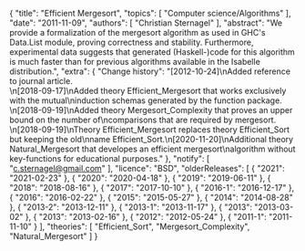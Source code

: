 {
    "title": "Efficient Mergesort",
    "topics": [
        "Computer science/Algorithms"
    ],
    "date": "2011-11-09",
    "authors": [
        "Christian Sternagel"
    ],
    "abstract": "We provide a formalization of the mergesort algorithm as used in GHC's Data.List module, proving correctness and stability. Furthermore, experimental data suggests that generated (Haskell-)code for this algorithm is much faster than for previous algorithms available in the Isabelle distribution.",
    "extra": {
        "Change history": "[2012-10-24]\nAdded reference to journal article.<br>\n[2018-09-17]\nAdded theory Efficient_Mergesort that works exclusively with the mutual\ninduction schemas generated by the function package.<br>\n[2018-09-19]\nAdded theory Mergesort_Complexity that proves an upper bound on the number of\ncomparisons that are required by mergesort.<br>\n[2018-09-19]\nTheory Efficient_Mergesort replaces theory Efficient_Sort but keeping the old\nname Efficient_Sort.\n[2020-11-20]\nAdditional theory Natural_Mergesort that developes an efficient mergesort\nalgorithm without key-functions for educational purposes."
    },
    "notify": [
        "c.sternagel@gmail.com"
    ],
    "licence": "BSD",
    "olderReleases": [
        {
            "2021": "2021-02-23"
        },
        {
            "2020": "2020-04-18"
        },
        {
            "2019": "2019-06-11"
        },
        {
            "2018": "2018-08-16"
        },
        {
            "2017": "2017-10-10"
        },
        {
            "2016-1": "2016-12-17"
        },
        {
            "2016": "2016-02-22"
        },
        {
            "2015": "2015-05-27"
        },
        {
            "2014": "2014-08-28"
        },
        {
            "2013-2": "2013-12-11"
        },
        {
            "2013-1": "2013-11-17"
        },
        {
            "2013": "2013-03-02"
        },
        {
            "2013": "2013-02-16"
        },
        {
            "2012": "2012-05-24"
        },
        {
            "2011-1": "2011-11-10"
        }
    ],
    "theories": [
        "Efficient_Sort",
        "Mergesort_Complexity",
        "Natural_Mergesort"
    ]
}